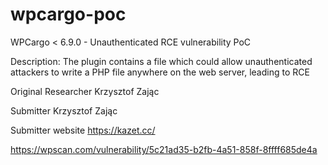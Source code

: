 # wpcargo-poc
WPCargo < 6.9.0 - Unauthenticated RCE vulnerability PoC

Description:
The plugin contains a file which could allow unauthenticated attackers to write a PHP file anywhere on the web server, leading to RCE

Original Researcher
Krzysztof Zając 

Submitter
Krzysztof Zając 

Submitter website
https://kazet.cc/

https://wpscan.com/vulnerability/5c21ad35-b2fb-4a51-858f-8ffff685de4a
